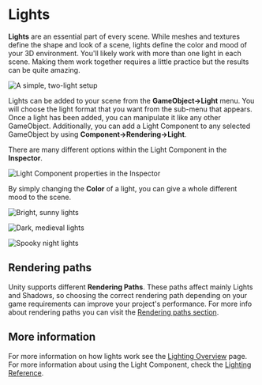 Lights
======


__Lights__ are an essential part of every scene. While meshes and textures define the shape and look of a scene, lights define the color and mood of your 3D environment. You'll likely work with more than one light in each scene. Making them work together requires a little practice but the results can be quite amazing.


![A simple, two-light setup](../uploads/Main/LightTwoLights.png) 

Lights can be added to your scene from the __GameObject-&gt;Light__ menu. You will choose the light format that you want from the sub-menu that appears.  Once a light has been added, you can manipulate it like any other GameObject. Additionally, you can add a Light Component to any selected GameObject by using __Component-&gt;Rendering-&gt;Light__.

There are many different options within the Light Component in the __Inspector__.


![Light Component properties in the Inspector](../uploads/Main/LightInspectorV3.png) 

By simply changing the __Color__ of a light, you can give a whole different mood to the scene.


![Bright, sunny lights](../uploads/Main/LightMood1.png) 


![Dark, medieval lights](../uploads/Main/LightMood2.png) 


![Spooky night lights](../uploads/Main/LightMood3.png) 

Rendering paths
---------------

Unity supports different __Rendering Paths__. These paths affect mainly Lights and Shadows, so choosing the correct rendering path depending on your game requirements can improve your project's performance.
For more info about rendering paths you can visit the [Rendering paths section](RenderingPaths).


More information
----------------

For more information on how lights work see the [Lighting Overview](Lighting) page. For more information about using the Light Component, check the [Lighting Reference](class-Light).
